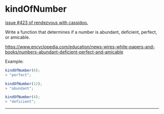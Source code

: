 # kindOfNumber

[issue #423 of rendezvous with cassidoo.](https://buttondown.com/cassidoo/archive/the-love-that-you-withhold-is-the-pain-that-you/)

Write a function that determines if a number is abundant, deficient, perfect, or amicable.

https://www.encyclopedia.com/education/news-wires-white-papers-and-books/numbers-abundant-deficient-perfect-and-amicable

Example:

```ts
kindOfNumber(6);
> "perfect";

kindOfNumber(12);
> "abundant";

kindOfNumber(4);
> "deficient";
```

---

<!-- [Solution Playground](https://tsplay.dev/NlrlOW) -->
